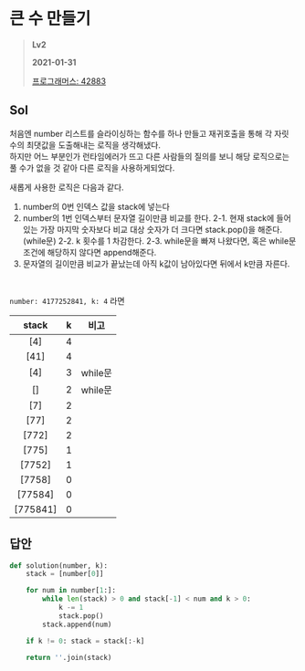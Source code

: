 # 큰 수 만들기
> **Lv2**
>
> **2021-01-31**
>
> [프로그래머스: 42883](https://programmers.co.kr/learn/courses/30/lessons/42883)


## Sol

처음엔 number 리스트를 슬라이싱하는 함수를 하나 만들고 재귀호출을 통해 각 자릿 수의 최댓값을 도출해내는 로직을 생각해냈다.  
하지만 어느 부분인가 런타임에러가 뜨고 다른 사람들의 질의를 보니 해당 로직으로는 풀 수가 없을 것 같아 다른 로직을 사용하게되었다.


새롭게 사용한 로직은 다음과 같다.  


1. number의 0번 인덱스 값을 stack에 넣는다  
2. number의 1번 인덱스부터 문자열 길이만큼 비교를 한다.
    2-1. 현재 stack에 들어있는 가장 마지막 숫자보다 비교 대상 숫자가 더 크다면 stack.pop()을 해준다.(while문)
    2-2. k 횟수를 1 차감한다.
    2-3. while문을 빠져 나왔다면, 혹은 while문 조건에 해당하지 않다면 append해준다.  
3. 문자열의 길이만큼 비교가 끝났는데 아직 k값이 남아있다면 뒤에서 k만큼 자른다.


<br>

`number: 4177252841, k: 4` 라면

|stack|k|비고|
|:---:|:---:|:---:|
| [4] | 4 | |
| [41] | 4 | |
| [4] | 3 |while문 |
| [] | 2 |while문 |
| [7] | 2 | |
| [77] | 2 | |
| [772] | 2 | |
| [775] | 1 | |
| [7752] | 1 | |
| [7758] | 0 | |
| [77584] | 0 | |
| [775841] | 0 | |


## 답안
```python
def solution(number, k):
    stack = [number[0]]

    for num in number[1:]:
        while len(stack) > 0 and stack[-1] < num and k > 0:
            k -= 1
            stack.pop()
        stack.append(num)

    if k != 0: stack = stack[:-k]

    return ''.join(stack)
```
